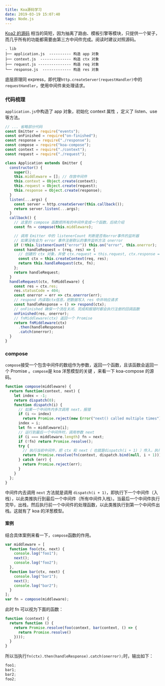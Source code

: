```yaml
---
title: Koa源码学习
date: 2019-03-19 15:07:40
tags: Node.js
---
```


[Koa2 的源码](https://github.com/koajs/koa) 相当的简短，因为抽离了路由、模板引擎等模块，只提供一个架子，而几乎所有的功能都需要由第三方中间件完成。阅读时建议对照源码。

```
. lib
├── application.js  ---------- 构造 app 对象
├── context.js  -------------- 构造 ctx 对象
├── request.js --------------- 构造 req 对象
└── response.js  ------------- 构造 res 对象
```

底层原理同 express，即代理`http.createServer(requestHandler)`中的`requestHandler`，使用中间件来处理请求。

<!-- more -->

### 代码梳理

`application.js`中构造了 app 对象，初始化 context 属性 ，定义了 listen、use 等方法。

```js
// ... 省略部分代码
const Emitter = require("events");
const onFinished = require("on-finished");
const response = require("./response");
const compose = require("koa-compose");
const context = require("./context");
const request = require("./request");

class Application extends Emitter {
  constructor() {
    super();
    this.middleware = []; // 存放中间件
    this.context = Object.create(context);
    this.request = Object.create(request);
    this.response = Object.create(response);
  }
  listen(...args) {
    const server = http.createServer(this.callback());
    return server.listen(...args);
  }
  callback() {
    // 这里的 compose 函数把所有的中间件变成一个函数，后续介绍
    const fn = compose(this.middleware);

    // 调用 Emitter 中的 listenerCount 判断是否有error事件的监听器
    // 如果没有会为 error 事件注册默认的事件监听方法 onerror
    if (!this.listenerCount("error")) this.on("error", this.onerror);
    const handleRequest = (req, res) => {
      // 创建的 ctx 对象，并使 ctx.request = this.request, ctx.response = this.response
      const ctx = this.createContext(req, res);
      return this.handleRequest(ctx, fn);
    };
    return handleRequest;
  }
  handleRequest(ctx, fnMiddleware) {
    const res = ctx.res;
    res.statusCode = 404;
    const onerror = err => ctx.onerror(err);
    // respond 内读取ctx信息，把数据写入 res 中并响应请求
    const handleResponse = () => respond(ctx);
    // onFinished 确保一个流在关闭、完成和报错时都会执行注册的回调函数
    onFinished(res, onerror);
    // fnMiddleware(ctx) 返回一个 Promise
    return fnMiddleware(ctx)
      .then(handleResponse)
      .catch(onerror);
  }
}
```

### compose

`compose`接受一个包含中间件的数组作为参数，返回一个函数，且该函数会返回一个 Promise 。`compose`是 koa 洋葱模型的关键 ，来看一下 koa-compose 的源码。

```js
function compose(middleware) {
  return function(context, next) {
    let index = -1;
    return dispatch(0);
    function dispatch(i) {
      // 如果一个中间件内多次调用 next，报错
      if (i <= index)
        return Promise.reject(new Error("next() called multiple times"));
      index = i;
      let fn = middleware[i];
      // 运行到最后一个中间件时，调用参数 next
      if (i === middleware.length) fn = next;
      if (!fn) return Promise.resolve();
      try {
        // 执行当前中间件，把 ctx 和 next（ 也就是dispatch(i + 1) ）传入，执行 dispatch(i + 1) 就会进入下一个中间件
        return Promise.resolve(fn(context, dispatch.bind(null, i + 1)));
      } catch (err) {
        return Promise.reject(err);
      }
    }
  };
}
```

中间件内去调用 `next` 方法就是调用 `dispatch(i + 1)`，即执行下一个中间件（入栈），以此类推执行到最后一个中间件（所有中间件入栈）。当最后一个中间件执行完毕，出栈，然后执行前一个中间件的处理函数，以此类推执行到第一个中间件出栈。这就有了 koa 的洋葱模型。

#### 案例

结合具体案例来看一下，`compose`函数的作用。

```js
var middleware = [
  function foo(ctx, next) {
    console.log("foo1");
    next();
    console.log("foo2");
  },
  function bar(ctx, next) {
    console.log("bar1");
    next();
    console.log("bar2");
  }
];
var fn = compose(middleware);
```

此时 fn 可以视为下面的函数：

```js
function (context) {
  return function () {
    return Promise.resolve(foo(context, bar(context, () => {
      return Promise.resolve()
    })));
  }
}
```

所以当执行`fn(ctx).then(handleResponse).catch(onerror);`时，输出如下：

```js
foo1;
bar1;
bar2;
foo2;
```
